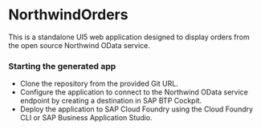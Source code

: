 # NorthwindOrders

This is a standalone UI5 web application designed to display orders from the open source Northwind OData service.

### Starting the generated app

-   Clone the repository from the provided Git URL.
-   Configure the application to connect to the Northwind OData service endpoint by creating a destination in SAP BTP Cockpit.
-   Deploy the application to SAP Cloud Foundry using the Cloud Foundry CLI or SAP Business Application Studio.
